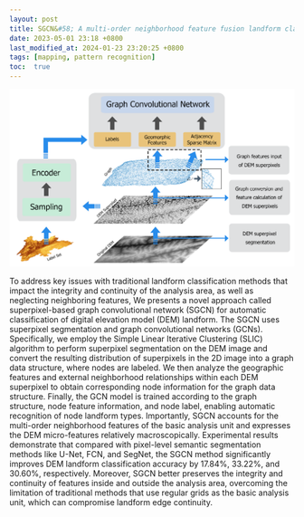 ```yaml
---
layout: post
title: SGCN&#58; A multi-order neighborhood feature fusion landform classification method based on superpixel and graph convolutional network
date: 2023-05-01 23:18 +0800
last_modified_at: 2024-01-23 23:20:25 +0800
tags: [mapping, pattern recognition]
toc:  true
---
```

![Framework](/figures/SGCN-framework.png)

To address key issues with traditional landform classification methods that impact the integrity and continuity of the analysis area, as well as neglecting neighboring features, We presents a novel approach called superpixel-based graph convolutional network (SGCN) for automatic classification of digital elevation model (DEM) landform. The SGCN uses superpixel segmentation and graph convolutional networks (GCNs). Specifically, we employ the Simple Linear Iterative Clustering (SLIC) algorithm to perform superpixel segmentation on the DEM image and convert the resulting distribution of superpixels in the 2D image into a graph data structure, where nodes are labeled. We then analyze the geographic features and external neighborhood relationships within each DEM superpixel to obtain corresponding node information for the graph data structure. Finally, the GCN model is trained according to the graph structure, node feature information, and node label, enabling automatic recognition of node landform types. Importantly, SGCN accounts for the multi-order neighborhood features of the basic analysis unit and expresses the DEM micro-features relatively macroscopically. Experimental results demonstrate that compared with pixel-level semantic segmentation methods like U-Net, FCN, and SegNet, the SGCN method significantly improves DEM landform classification accuracy by 17.84%, 33.22%, and 30.60%, respectively. Moreover, SGCN better preserves the integrity and continuity of features inside and outside the analysis area, overcoming the limitation of traditional methods that use regular grids as the basic analysis unit, which can compromise landform edge continuity.
